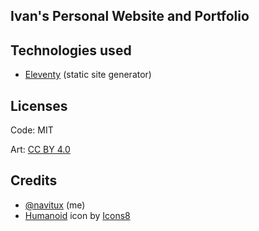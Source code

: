 Ivan's Personal Website and Portfolio
-------------------------------------

Technologies used
-----------------
- [Eleventy](https://github.com/11ty/eleventy/) (static site generator)

Licenses
--------
Code: MIT

Art: [CC BY 4.0](https://creativecommons.org/licenses/by/4.0/)


Credits
-------
- [@navitux](https://github.com/navitux) (me)
- <a target="_blank" href="https://icons8.com/icon/o8D7D6fE9iuC/humanoid">Humanoid</a> icon by <a target="_blank" href="https://icons8.com">Icons8</a>
